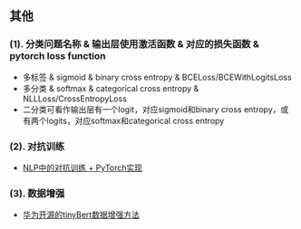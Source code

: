 ## 其他

### (1). 分类问题名称 & 输出层使用激活函数 & 对应的损失函数 & pytorch loss function
- 多标签 & sigmoid & binary cross entropy & BCELoss/BCEWithLogitsLoss
- 多分类 & softmax & categorical cross entropy & NLLLoss/CrossEntropyLoss
- 二分类可看作输出层有一个logit，对应sigmoid和binary cross entropy，或有两个logits，对应softmax和categorical cross entropy

### (2). 对抗训练 
- [NLP中的对抗训练 + PyTorch实现](https://zhuanlan.zhihu.com/p/91269728)

### (3). 数据增强
- [华为开源的tinyBert数据增强方法](https://github.com/huawei-noah/Pretrained-Language-Model/blob/master/TinyBERT/data_augmentation.py#L146)
